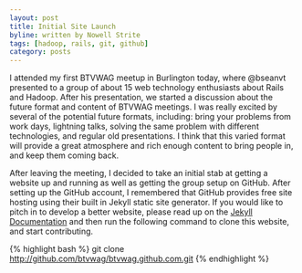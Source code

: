 ```yaml
---
layout: post
title: Initial Site Launch
byline: written by Nowell Strite
tags: [hadoop, rails, git, github]
category: posts
---
```


I attended my first BTVWAG meetup in Burlington today, where @bseanvt presented
to a group of about 15 web technology enthusiasts about Rails and Hadoop. After
his presentation, we started a discussion about the future format and content
of BTVWAG meetings. I was really excited by several of the potential future
formats, including: bring your problems from work days, lightning talks,
solving the same problem with different technologies, and regular old
presentations. I think that this varied format will provide a great atmosphere
and rich enough content to bring people in, and keep them coming back.

After leaving the meeting, I decided to take an initial stab at getting
a website up and running as well as getting the group setup on GitHub. After
setting up the GitHub account, I remembered that GitHub provides free site
hosting using their built in Jekyll static site generator. If you would like to
pitch in to develop a better website, please read up on the 
[Jekyll Documentation](http://github.com/mojombo/jekyll/blob/master/README.textile)
and then run the following command to clone this website, and start
contributing.

{% highlight bash %}
git clone http://github.com/btvwag/btvwag.github.com.git
{% endhighlight %}
